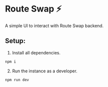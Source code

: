 # Route Swap ⚡️ 

A simple UI to interact with Route Swap backend.

## Setup:

1) Install all dependencies.
```bash
npm i
```

2) Run the instance as a developer.
```bash
npm run dev
```
